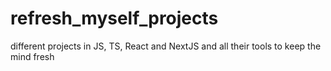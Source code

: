 # refresh_myself_projects
different projects in JS, TS, React and NextJS and all their tools to keep the mind fresh
